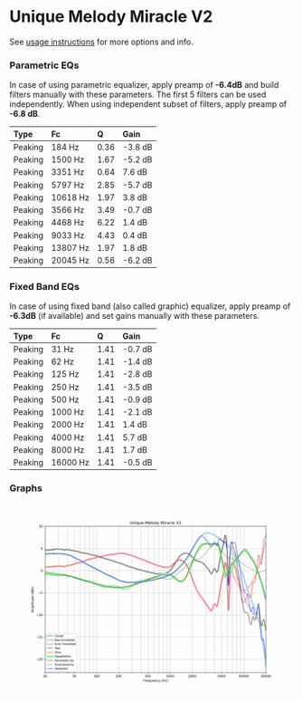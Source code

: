 # Unique Melody Miracle V2
See [usage instructions](https://github.com/jaakkopasanen/AutoEq#usage) for more options and info.

### Parametric EQs
In case of using parametric equalizer, apply preamp of **-6.4dB** and build filters manually
with these parameters. The first 5 filters can be used independently.
When using independent subset of filters, apply preamp of **-6.8 dB**.

| Type    | Fc       |    Q | Gain    |
|:--------|:---------|:-----|:--------|
| Peaking | 184 Hz   | 0.36 | -3.8 dB |
| Peaking | 1500 Hz  | 1.67 | -5.2 dB |
| Peaking | 3351 Hz  | 0.64 | 7.6 dB  |
| Peaking | 5797 Hz  | 2.85 | -5.7 dB |
| Peaking | 10618 Hz | 1.97 | 3.8 dB  |
| Peaking | 3566 Hz  | 3.49 | -0.7 dB |
| Peaking | 4468 Hz  | 6.22 | 1.4 dB  |
| Peaking | 9033 Hz  | 4.43 | 0.4 dB  |
| Peaking | 13807 Hz | 1.97 | 1.8 dB  |
| Peaking | 20045 Hz | 0.56 | -6.2 dB |

### Fixed Band EQs
In case of using fixed band (also called graphic) equalizer, apply preamp of **-6.3dB**
(if available) and set gains manually with these parameters.

| Type    | Fc       |    Q | Gain    |
|:--------|:---------|:-----|:--------|
| Peaking | 31 Hz    | 1.41 | -0.7 dB |
| Peaking | 62 Hz    | 1.41 | -1.4 dB |
| Peaking | 125 Hz   | 1.41 | -2.8 dB |
| Peaking | 250 Hz   | 1.41 | -3.5 dB |
| Peaking | 500 Hz   | 1.41 | -0.9 dB |
| Peaking | 1000 Hz  | 1.41 | -2.1 dB |
| Peaking | 2000 Hz  | 1.41 | 1.4 dB  |
| Peaking | 4000 Hz  | 1.41 | 5.7 dB  |
| Peaking | 8000 Hz  | 1.41 | 1.7 dB  |
| Peaking | 16000 Hz | 1.41 | -0.5 dB |

### Graphs
![](./Unique%20Melody%20Miracle%20V2.png)